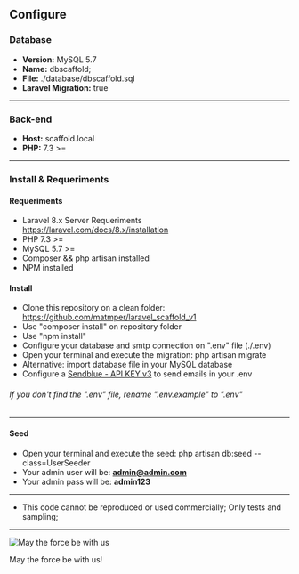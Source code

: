 
## Configure

### Database
- **Version:** MySQL 5.7
- **Name:** dbscaffold;
- **File:** ./database/dbscaffold.sql
- **Laravel Migration:** true
---
### Back-end
- **Host:** scaffold.local
- **PHP:** 7.3 >=
---
### Install & Requeriments
#### Requeriments
- Laravel 8.x Server Requeriments https://laravel.com/docs/8.x/installation
- PHP 7.3 >=
- MySQL 5.7 >=
- Composer && php artisan installed
- NPM installed
#### Install
- Clone this repository on a clean folder: https://github.com/matmper/laravel_scaffold_v1
- Use "composer install" on repository folder
- Use "npm install"
- Configure your database and smtp connection on ".env" file (./.env)
- Open your terminal and execute the migration: php artisan migrate
- Alternative: import database file in your MySQL database
- Configure a [Sendblue - API KEY v3](https://developers.sendinblue.com/docs/getting-started) to send emails in your .env
###### If you don't find the ".env" file, rename ".env.example" to ".env"
---
#### Seed
- Open your terminal and execute the seed: php artisan db:seed --class=UserSeeder
- Your admin user will be: **admin@admin.com**
- Your admin pass will be: **admin123**
---
- This code cannot be reproduced or used commercially; Only tests and sampling;
---
![May the force be with us](https://media.tenor.com/images/1dc098da87dacc651a0738e2ef66c25f/tenor.gif)

May the force be with us!
